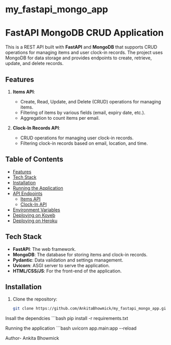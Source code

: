 # my_fastapi_mongo_app

# FastAPI MongoDB CRUD Application

This is a REST API built with **FastAPI** and **MongoDB** that supports CRUD operations for managing items and user clock-in records. The project uses MongoDB for data storage and provides endpoints to create, retrieve, update, and delete records.

## Features

1. **Items API**:
   - Create, Read, Update, and Delete (CRUD) operations for managing items.
   - Filtering of items by various fields (email, expiry date, etc.).
   - Aggregation to count items per email.

2. **Clock-In Records API**:
   - CRUD operations for managing user clock-in records.
   - Filtering clock-in records based on email, location, and time.

## Table of Contents

- [Features](#features)
- [Tech Stack](#tech-stack)
- [Installation](#installation)
- [Running the Application](#running-the-application)
- [API Endpoints](#api-endpoints)
  - [Items API](#items-api)
  - [Clock-In API](#clock-in-api)
- [Environment Variables](#environment-variables)
- [Deploying on Koyeb](#deploying-on-koyeb)
- [Deploying on Heroku](#deploying-on-heroku)

## Tech Stack

- **FastAPI**: The web framework.
- **MongoDB**: The database for storing items and clock-in records.
- **Pydantic**: Data validation and settings management.
- **Uvicorn**: ASGI server to serve the application.
- **HTML/CSS/JS**: For the front-end of the application.

## Installation

1. Clone the repository:
   ```bash
   git clone https://github.com/AnkitaBhowmick/my_fastapi_mongo_app.git


Insall the dependcies
    ```bash
    pip install -r requirements.txt

Running the application
    ```bash
    uvicorn app.main:app --reload


Author-
Ankita Bhowmick
